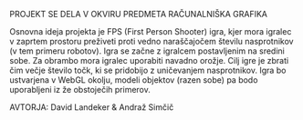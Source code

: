 PROJEKT SE DELA V OKVIRU PREDMETA RAČUNALNIŠKA GRAFIKA

Osnovna ideja projekta je FPS (First Person Shooter) igra, kjer mora igralec v zaprtem prostoru preživeti proti vedno naraščajočem številu nasprotnikov (v tem primeru robotov). Igra se začne z igralcem postavljenim na sredini sobe. Za obrambo mora igralec uporabiti navadno orožje. Cilj igre je zbrati čim večje število točk, ki se pridobijo z uničevanjem nasprotnikov. Igra bo ustvarjena v WebGL okolju, modeli objektov (razen sobe) pa bodo uporabljeni iz že obstoječih primerov.

AVTORJA: David Landeker & Andraž Simčič